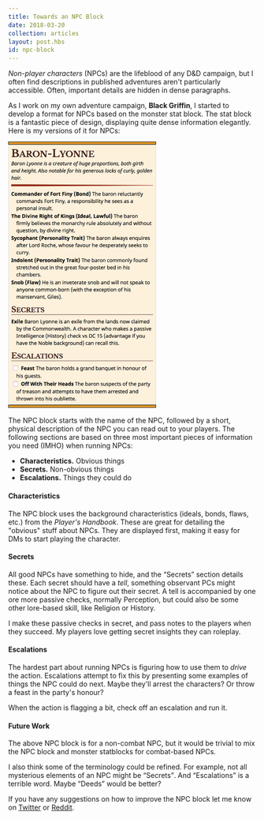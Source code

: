 ```yaml
---
title: Towards an NPC Block
date: 2018-03-20
collection: articles
layout: post.hbs
id: npc-block
---
```

<p><em>Non-player characters</em> (NPCs) are the lifeblood of any D&amp;D campaign, but I often find descriptions in published adventures aren't particularly accessible. Often, important details are hidden in dense paragraphs.</p>

<p>As I work on my own adventure campaign, <strong>Black Griffin</strong>, I started to develop a format for NPCs based on the monster stat block. The stat block is a fantastic piece of design, displaying quite dense information elegantly. Here is my versions of it for NPCs:</p>

<img src="images/npc-block.png" style="max-width: 300px" alt="Example NPC block">

<p>The NPC block starts with the name of the NPC, followed by a short, physical description of the NPC you can read out to your players. The following sections are based on three most important pieces of information you need (IMHO) when running NPCs:</p>

<ul>
  <li><strong>Characteristics.</strong> Obvious things</li>
  <li><strong>Secrets.</strong> Non-obvious things</li>
  <li><strong>Escalations.</strong> Things they could do</li>
</ul>

<h4>Characteristics</h4>

<p>The NPC block uses the background characteristics (ideals, bonds, flaws, etc.) from the <em>Player's Handbook</em>. These are great for detailing the "obvious" stuff about NPCs. They are displayed first, making it easy for DMs to start playing the character.</li>

<h4>Secrets</h4>

<p>All good NPCs have something to hide, and the <q>Secrets</q> section details these. Each secret should have a <em>tell</em>, something observant PCs might notice about the NPC to figure out their secret. A tell is accompanied by one ore more passive checks, normally Perception, but could also be some other lore-based skill, like Religion or History.</p>

<p>I make these passive checks in secret, and pass notes to the players when they succeed. My players love getting secret insights they can roleplay.</p>

<h4>Escalations</h4>

<p>The hardest part about running NPCs is figuring how to use them to <em>drive</em> the action. Escalations attempt to fix this by presenting some examples of things the NPC could do next. Maybe they'll arrest the characters? Or throw a feast in the party's honour?</p>

<p>When the action is flagging a bit, check off an escalation and run it.</p>

<h4>Future Work</h4>

<p>The above NPC block is for a non-combat NPC, but it would be trivial to mix the NPC block and monster statblocks for combat-based NPCs.</p>

<p>I also think some of the terminology could be refined. For example, not all mysterious elements of an NPC might be <q>Secrets</q>. And <q>Escalations</q> is a terrible word. Maybe <q>Deeds</q> would be better?</p>

<p>If you have any suggestions on how to improve the NPC block let me know on <a href="https://twitter.com/grislyeye/status/976139172267397120">Twitter</a> or <a href="https://www.reddit.com/r/UnearthedArcana/comments/85tqi8/proof_of_concept_stat_block_for_npcs/">Reddit</a>.</p>
